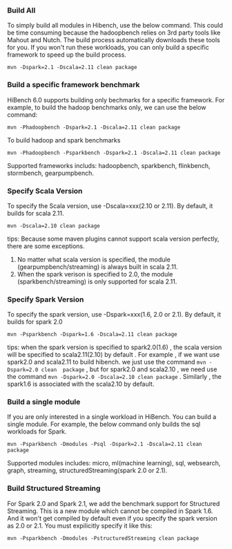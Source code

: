
### Build All ###
To simply build all modules in Hibench, use the below command. This could be time consuming because the hadoopbench relies on 3rd party tools like Mahout and Nutch. The build process automatically downloads these tools for you. If you won't run these workloads, you can only build a specific framework to speed up the build process.

    mvn -Dspark=2.1 -Dscala=2.11 clean package 
 

### Build a specific framework benchmark ###
HiBench 6.0 supports building only bechmarks for a specific framework. For example, to build the hadoop benchmarks only, we can use the below command:

    mvn -Phadoopbench -Dspark=2.1 -Dscala=2.11 clean package 

To build hadoop and spark benchmarks

    mvn -Phadoopbench -Psparkbench -Dspark=2.1 -Dscala=2.11 clean package 

Supported frameworks includs: hadoopbench, sparkbench, flinkbench, stormbench, gearpumpbench.

### Specify Scala Version ###
To specify the Scala version, use -Dscala=xxx(2.10 or 2.11). By default, it builds for scala 2.11.

    mvn -Dscala=2.10 clean package
tips:
Because some maven plugins cannot support scala version perfectly, there are some exceptions. 

1. No matter what scala version is specified, the module (gearpumpbench/streaming) is always built in scala 2.11. 
2. When the spark verison is specified to 2.0, the module (sparkbench/streaming) is only supported for scala 2.11.

      

### Specify Spark Version ###
To specify the spark version, use -Dspark=xxx(1.6, 2.0 or 2.1). By default, it builds for spark 2.0

    mvn -Psparkbench -Dspark=1.6 -Dscala=2.11 clean package 
tips:
when the spark version is specified to spark2.0(1.6) , the scala version will be specified to scala2.11(2.10) by
default . For example , if we want use spark2.0 and scala2.11 to build hibench. we just use the command `mvn -Dspark=2.0 clean 
package` , but for spark2.0 and scala2.10 , we need use the command `mvn -Dspark=2.0 -Dscala=2.10 clean package` . 
Similarly , the spark1.6 is associated with the scala2.10 by default.

### Build a single module ###
If you are only interested in a single workload in HiBench. You can build a single module. For example, the below command only builds the sql workloads for Spark.

    mvn -Psparkbench -Dmodules -Psql -Dspark=2.1 -Dscala=2.11 clean package 

Supported modules includes: micro, ml(machine learning), sql, websearch, graph, streaming, structuredStreaming(spark 2.0 or 2.1).

### Build Structured Streaming ###
For Spark 2.0 and Spark 2.1, we add the benchmark support for Structured Streaming. This is a new module which cannot be compiled in Spark 1.6. And it won't get compiled by default even if you specify the spark version as 2.0 or 2.1. You must expilicitly specify it like this:

    mvn -Psparkbench -Dmodules -PstructuredStreaming clean package 
